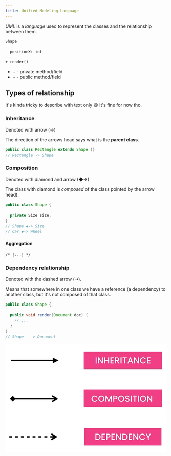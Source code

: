 ```yaml
---
title: Unified Modeling Language
---
```


_UML_ is a _language_ used to represent the classes and the relationship between them.

```uml
Shape
---
- positionX: int
---
+ render()
```

- `-` - private method/field
- `+` - public method/field

## Types of relationship

It's kinda tricky to describe with text only 😅 It's fine for now tho.

### Inheritance

Denoted with arrow (→)

The direction of the arrows head says what is the **parent class**.

```java
public class Rectangle extends Shape {}
// Rectangle -> Shape

```

### Composition

Denoted with diamond and arrow (◆→)

The class with diamond is _composed_ of the class pointed by the arrow head).

```java
public class Shape {

  private Size size;
}
// Shape ◆-> Size
// Car ◆-> Wheel

```

#### Aggregation

`/* [...] */`

### Dependency relationship

Denoted with the dashed arrow (⇢).

Means that somewhere in one class we have a reference (a dependency) to another class, but it's not composed of that class.

```java
public class Shape {

  public void render(Document doc) {
    // ...
  }
}
// Shape ---> Document

```

![Screenshot 2023-02-12 at 19.47.45](/public/Screenshot%202023-02-12%20at%2019.47.45.png)

